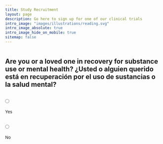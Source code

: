 ```yaml
---
title: Study Recruitment
layout: page
description: Go here to sign up for one of our clinical trials
intro_image: "images/illustrations/reading.svg"
intro_image_absolute: true
intro_image_hide_on_mobile: true
sitemap: false
---
```


<form id="fs-frm" name="complaint-form" accept-charset="utf-8" action="https://formspree.io/f/mrgwkbjp" method="post">
  <fieldset id="fs-frm-inputs">
    <div id="recovery">
      <h2>Are you or a loved one in recovery for substance use or mental health? ¿Usted o alguien querido está en recuperación por el uso de sustancias o la salud mental?</h2>
      <div class="radio-row">
        <div class="radio">
          <input type="radio" id="recoveryYes" name="recovery" value="YES" onChange="yesAnswer('spanish')">
          <label for="yes">Yes</label><br>
        </div>
        <div class="radio">
          <input type="radio" id="recoveryNo" name="recovery" value="NO" onChange="noAnswer()">
          <label for="no">No</label><br>
        </div>
      </div>
    </div>
    <div id="spanish" style="display:none;">
      <h2 id="spanish-label">Does that person speak Spanish? ¿Esa persona habla español?</h2>
      <div class="radio-row">
        <div class="radio">
          <input type="radio" id="spanishYes" name="spanish" value="YES" onChange="yesAnswer('spanishPrimary')">
          <label for="yes">Yes / Sí</label><br>
        </div>
        <div class="radio">
          <input type="radio" id="spanishNo" name="spanish" value="NO" onChange="noAnswer()">
          <label for="no">No</label><br>
        </div>
      </div>
    </div>
    <div id="spanishPrimary" style="display:none;">
      <h2>Is Spanish your primary language? ¿Es el español su primer idioma?</h2>
      <div class="radio-row">
        <div class="radio">
          <input type="radio" id="spanishPrimaryYes" name="spanishPrimary" value="YES" onChange="spanishLabels()">
          <label for="yes">Yes / Sí</label><br>
        </div>
        <div class="radio">
          <input type="radio" id="spanishPrimaryNo" name="spanishPrimary" value="NO" onChange="yesAnswer('adult')">
          <label for="no">No</label><br>
        </div>
      </div>
    </div>
    <div id="adult" style="display:none;">
      <h2 id="adult-label">Are you an adult over the age of 18?</h2>
      <div class="radio-row">
        <div class="radio">
          <input type="radio" id="adultYes" name="adult" value="YES" onChange="yesAnswer('smartphone')">
          <label for="yes">Yes / Sí</label><br>
        </div>
        <div class="radio">
          <input type="radio" id="adultNo" name="adult" value="NO" onChange="noAnswer()">
          <label for="no">No</label><br>
        </div>
      </div>
    </div>
    <div id="smartphone" style="display:none;">
      <h2 id="smartphone-label">Do you have a smartphone?</h2>
      <div class="radio-row">
        <div class="radio">
          <input type="radio" id="smartphoneYes" name="smartphone" value="YES" onChange="yesAnswer('help')">
          <label for="yes">Yes</label><br>
        </div>
        <div class="radio">
          <input type="radio" id="smartphoneNo" name="smartphone" value="NO" onChange="noAnswer()">
          <label for="no">No</label><br>
        </div>
      </div>
    </div>
    <div id="help" style="display:none;">
      <h2 id="help-label">Interested in helping us improve access to behavioral health services?</h2>
      <div class="radio-row">
        <div class="radio">
          <input type="radio" id="helpYes" name="help" value="YES" onChange="yesAnswer('full_form')">
          <label for="yes">Yes</label><br>
        </div>
        <div class="radio">
          <input type="radio" id="helpNo" name="help" value="NO" onChange="noAnswer()">
          <label for="no">No</label><br>
        </div>
      </div>
    </div>
    <div id="full_form" style="display:none;">
      <div id="name">
        <label for="first" id="name-label">First Name*</label>
        <input type="text" name="name" id="first" placeholder="First name / Primer nombre" required>
      </div>
      <div id="phone">
        <label for="telephone" id="phone-label">Phone Number*</label>
        <input type="telephone" name="telephone" id="telephone" placeholder="(555) 555-5555" required>
      </div>
      <div id="availability">
        <label for="contact" id="availability-label">When is a good time to contact you?*</label>
        <input type="text" name="contact" id="contact" placeholder="Monday evenings, for example / Los lunes por la tarde, por ejemplo." required>
      </div>
    </div>
    <input type="hidden" name="_subject" id="email-subject" value="Rumbo Recruitment Form Submission">
  </fieldset>
  <input id="submit-form-button" type="submit" value="Submit / Enviar" style="display:none; margin-top: 1rem;">
</form>
<div id="no-thanks" style="display:none;">
  <h2 id="nothanks-label">Thank you for your time -- unfortunately, we're looking for somebody else!</h2>
</div>

  <style>/* reset */
  #fs-frm input,
  #fs-frm select,
  #fs-frm textarea,
  #fs-frm fieldset,
  #fs-frm optgroup,
  #fs-frm label,
  #fs-frm #card-element:disabled {
    font-family: inherit;
    font-size: 100%;
    color: inherit;
    border: none;
    border-radius: 0;
    display: block;
    width: 100%;
    padding: 0;
    margin: 0;
    -webkit-appearance: none;
    -moz-appearance: none;
  }
  #fs-frm label,
  #fs-frm legend,
  #fs-frm ::placeholder {
    font-size: .825rem;
    padding-top: .2rem;
    display: flex;
    align-items: baseline;
  }
  
  /* border, padding, margin, width */

  #fs-frm input,
  #fs-frm select,
  #fs-frm textarea,
  #fs-frm #card-element {
    border: 1px solid rgba(0,0,0,0.2);
    background-color: rgba(255,255,255,0.9);
    padding: .75em 1rem;
    margin-bottom: 1.5rem;
  }
  #fs-frm input:focus,
  #fs-frm select:focus,
  #fs-frm textarea:focus {
    background-color: white;
    outline-style: solid;
    outline-width: thin;
    outline-color: gray;
    outline-offset: -1px;
  }
  #fs-frm [type="text"],
  #fs-frm [type="email"] {
    width: 100%;
  }
  #fs-frm [type="button"],
  #fs-frm [type="submit"],
  #fs-frm [type="reset"] {
    width: auto;
    cursor: pointer;
    -webkit-appearance: button;
    -moz-appearance: button;
    appearance: button;
  }
  #fs-frm [type="button"]:focus,
  #fs-frm [type="submit"]:focus,
  #fs-frm [type="reset"]:focus {
    outline: none;
  }
  #fs-frm [type="submit"],
  #fs-frm [type="reset"] {
    margin-bottom: 0;
  }
  #fs-frm select {
    text-transform: none;
  }
  
  #fs-frm [type="checkbox"] {
    -webkit-appearance: checkbox;
    -moz-appearance: checkbox;
    appearance: checkbox;
    display: inline-block;
    width: auto;
    margin: 0 .5em 0 0 !important;
  }
  
  #fs-frm [type="radio"] {
    -webkit-appearance: radio;
    -moz-appearance: radio;
    appearance: radio;
    margin-bottom: 0 !important;
    margin-right: 3em;
    width: unset;
  }
  
  /* address, locale */
  #fs-frm fieldset.locale input[name="city"],
  #fs-frm fieldset.locale select[name="state"],
  #fs-frm fieldset.locale input[name="postal-code"] {
    display: inline;
  }
  #fs-frm fieldset.locale input[name="city"] {
    width: 52%;
  }
  #fs-frm fieldset.locale select[name="state"],
  #fs-frm fieldset.locale input[name="postal-code"] {
    width: 20%;
  }
  #fs-frm fieldset.locale input[name="city"],
  #fs-frm fieldset.locale select[name="state"] {
    margin-right: 3%;
  }
  </style>

<script>

var labelStrings = {
  smartphone: {
    english: 'Do you have a smartphone?',
    spanish: '¿Tiene un smartphone?'
  },
  adult: {
    english: 'Are you an adult over the age of 18?',
    spanish: '¿Eres adulto mayor de 18 años?'
  },
  help: {
    english: 'Interested in helping us improve access to behavioral health services?',
    spanish: '¿Está interesado en ayudarnos a mejorar el acceso a los servicios de salud conductual?'
  },
  name: {
    english: 'First Name*',
    spanish: 'Primer nombre*'
  },
  phone: {
    english: 'Phone Number*',
    spanish: 'Número de teléfono*'
  },
  availability: {
    english: 'When is a good time to contact you?*',
    spanish: '¿Cuándo es un buen momento para contactarlo?*'
  },
  nothanks: {
    english: 'Thank you for your time -- unfortunately, we\'re looking for somebody else!',
    spanish: '¡Gracias por su tiempo, pero estamos buscando a otra persona!'
  }
}

var speaksSpanish = false;

function yesAnswer(selector) {
  var element = document.getElementById(selector);
  element.style.display = 'block';
}

function noAnswer() {
  var formElement = document.getElementById('fs-frm');
  formElement.style.display = 'none';

  var noThanksElement = document.getElementById('no-thanks');
  noThanksElement.style.display = 'block';
}

function spanishLabels() {
  // handle translations
  for (var label in labelStrings) {
    document.getElementById(label + '-label').innerHTML = labelStrings[label]['spanish'];
  }
  
  // show element
  var element = document.getElementById('adult');
  element.style.display = 'block';
}

var contactElement = document.getElementById('contact');
contactElement. addEventListener("input", (event) => {
  var submit = document.getElementById('submit-form-button');
  submit.style.display = 'block';
});

</script>